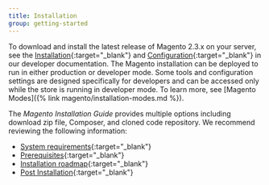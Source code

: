 ```yaml
---
title: Installation
group: getting-started
---
```


To download and install the latest release of Magento 2.3.x on your server, see the [Installation][1]{:target="_blank"} and [Configuration][2]{:target="_blank"} in our developer documentation. The Magento installation can be deployed to run in either production or developer mode. Some tools and configuration settings are designed specifically for developers and can be accessed only while the store is running in developer mode. To learn more, see [Magento Modes]({% link magento/installation-modes.md %}).

The _Magento Installation Guide_ provides multiple options including download zip file, Composer, and cloned code repository. We recommend reviewing the following information:

- [System requirements][3]{:target="_blank"}
- [Prerequisites][4]{:target="_blank"}
- [Installation roadmap][5]{:target="_blank"}
- [Post Installation][6]{:target="_blank"}

[1]: https://devdocs.magento.com/guides/v2.3/install-gde/bk-install-guide.html
[2]: https://devdocs.magento.com/guides/v2.3/config-guide/bk-config-guide.html
[3]: https://devdocs.magento.com/guides/v2.3/install-gde/system-requirements.html
[4]: https://devdocs.magento.com/guides/v2.3/install-gde/prereq/prereq-overview.html
[5]: https://devdocs.magento.com/guides/v2.3/install-gde/install-roadmap_web.html
[6]: https://devdocs.magento.com/guides/v2.3/install-gde/install/verify.html
